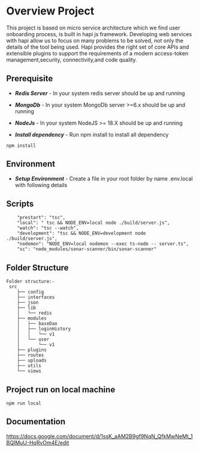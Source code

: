 # Overview Project
This project is based on micro service  architecture which we find user onboarding process, is built in hapi js framework. Developing web services with hapi allow us to focus on many problems to be solved, not only the details of the tool being used. Hapi provides the right set of core APIs and extensible plugins to support the requirements of a modern access-token management,security, connectivity,and code quality.

## Prerequisite

- ***Redis Server*** - In your system redis server should be up and running
- ***MongoDb*** - In your system MongoDb server >=6.x should be up and running
- ***NodeJs*** - In your system NodeJS >= 18.X should be up and running


- ***Install dependency*** - Run npm install to install all dependency
```
npm install 
```
## Environment 
- ***Setup Environment*** - Create a file in your root folder by name .env.local with following details 

## Scripts 
```
    "prestart": "tsc",
    "local": " tsc && NODE_ENV=local node ./build/server.js",
    "watch": "tsc --watch",
    "development": "tsc && NODE_ENV=development node ./build/server.js",
    "nodemon": "NODE_ENV=local nodemon --exec ts-node -- server.ts",
    "sc": "node_modules/sonar-scanner/bin/sonar-scanner"
```

## Folder Structure 

```
Folder structure:-
 src
    ├── config
    ├── interfaces
    ├── json
    ├── lib
    │   └── redis
    ├── modules
    │   ├── baseDao
    │   ├── loginHistory
    │   │   └── v1
    │   └── user
    │       └── v1
    ├── plugins
    ├── routes
    ├── uploads
    ├── utils
    └── views
```

## Project run on local machine
```
npm run local 
```

## Documentation
https://docs.google.com/document/d/1ssK_aAM2B9gf9NqN_QfkMwNeMt_1BQIMuU-HqRvOm4E/edit
